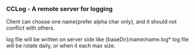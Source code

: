 ### CCLog - A remote server for logging

Client can choose one name(prefer alpha char only), and it should
not conflict with others.

log file will be written on server side like {baseDir}/name/name.log*
log file will be rotate daily, or when it each max size.
